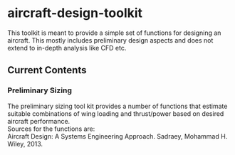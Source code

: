 # aircraft-design-toolkit
This toolkit is meant to provide a simple set of functions for designing an aircraft. This mostly includes preliminary design aspects and does not extend to in-depth analysis like CFD etc. <br>

## Current Contents

### Preliminary Sizing

The preliminary sizing tool kit provides a number of functions that estimate suitable combinations of wing loading and thrust/power based on desired aircraft performance. <br>
Sources for the functions are: <br>
Aircraft Design: A Systems Engineering Approach. Sadraey, Mohammad H. Wiley, 2013. <br>
